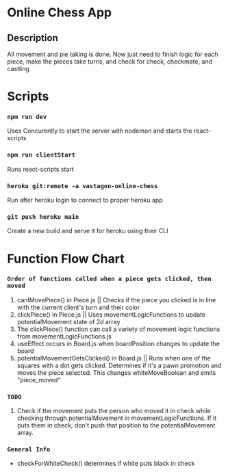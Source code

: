 # Online Chess App

## Description
All movement and pie taking is done. Now just need to finish logic for each piece, make the pieces take turns, and check for check, checkmate, and castling

# Scripts

### `npm run dev`
Uses Concurently to start the server with nodemon and starts the react-scripts

### `npm run clientStart`
Runs react-scripts start

### `heroku git:remote -a vastagon-online-chess`
Run after heroku login to connect to proper heroku app

### `git push heroku main`
Create a new build and serve it for heroku using their CLI


# Function Flow Chart

### `Order of functions called when a piece gets clicked, then moved`
1. canIMovePiece() in Piece.js || Checks if the piece you clicked is in line with the current client's turn and their color
2. clickPiece() in Piece.js || Uses movementLogicFunctions to update potentialMovement state of 2d array
3. The clickPiece() function can call a variety of movement logic functions from movementLogicFunctions.js
4. useEffect occurs in Board.js when boardPosition changes to update the board
5. potentialMovementGetsClicked() in Board.js || Runs when one of the squares with a dot gets clicked. Determines if it's a pawn promotion and moves the piece selected. This changes whiteMoveBoolean and emits "piece_moved"


### `TODO`
1. Check if the movement puts the person who moved it in check while checking through potentialMovement in movementLogicFunctions. If it puts them in check, don't push that position to the potentialMovement array.


###  `General Info`
- checkForWhiteCheck() determines if white puts black in check